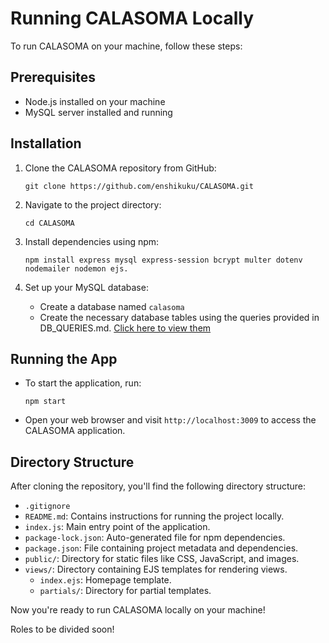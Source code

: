 # Running CALASOMA Locally

To run CALASOMA on your machine, follow these steps:

## Prerequisites
- Node.js installed on your machine
- MySQL server installed and running

## Installation
1. Clone the CALASOMA repository from GitHub:
   ```
   git clone https://github.com/enshikuku/CALASOMA.git
   ```

2. Navigate to the project directory:
   ```
   cd CALASOMA
   ```

3. Install dependencies using npm:
   ```
   npm install express mysql express-session bcrypt multer dotenv nodemailer nodemon ejs.
   ```

4. Set up your MySQL database:
   - Create a database named `calasoma`
   - Create the necessary database tables using the queries provided in DB_QUERIES.md. [Click here to view them](DB_QUERIES.md)

## Running the App
- To start the application, run:
  ```
  npm start
  ```

- Open your web browser and visit `http://localhost:3009` to access the CALASOMA application.

## Directory Structure
After cloning the repository, you'll find the following directory structure:
- `.gitignore`
- `README.md`: Contains instructions for running the project locally.
- `index.js`: Main entry point of the application.
- `package-lock.json`: Auto-generated file for npm dependencies.
- `package.json`: File containing project metadata and dependencies.
- `public/`: Directory for static files like CSS, JavaScript, and images.
- `views/`: Directory containing EJS templates for rendering views.
  - `index.ejs`: Homepage template.
  - `partials/`: Directory for partial templates.

Now you're ready to run CALASOMA locally on your machine!

Roles to be divided soon!